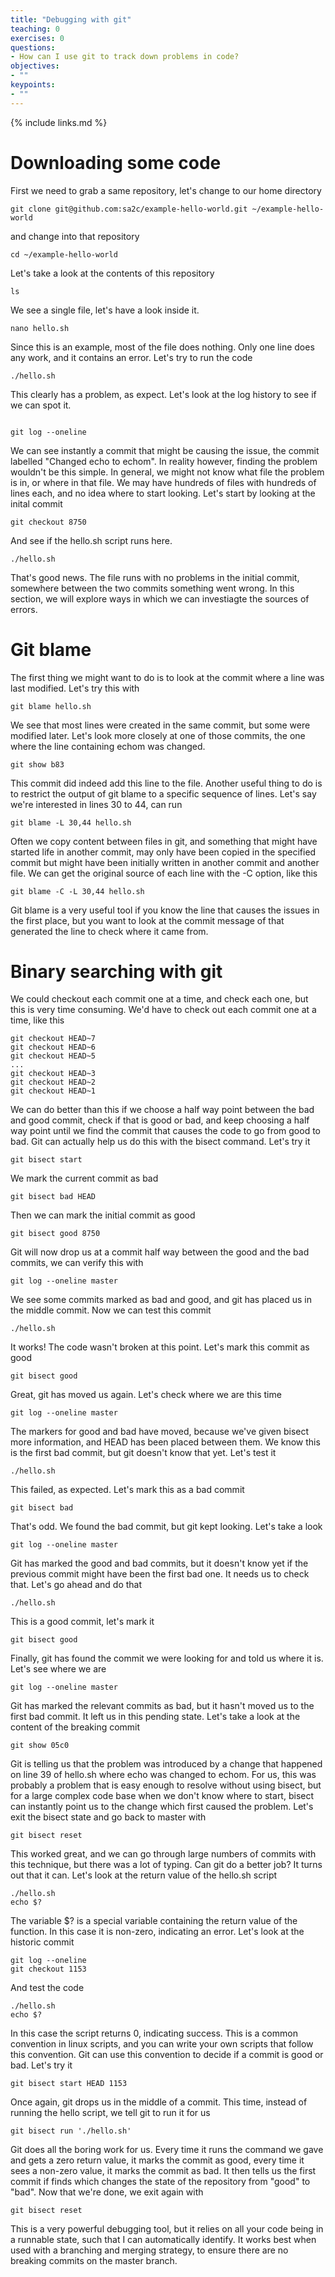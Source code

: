 ```yaml
---
title: "Debugging with git"
teaching: 0
exercises: 0
questions:
- How can I use git to track down problems in code?
objectives:
- ""
keypoints:
- ""
---
```

{% include links.md %}

# Downloading some code
First we need to grab a same repository, let's change to our home directory
~~~
git clone git@github.com:sa2c/example-hello-world.git ~/example-hello-world
~~~
and change into that repository
~~~
cd ~/example-hello-world
~~~
Let's take a look at the contents of this repository
~~~
ls
~~~
We see a single file, let's have a look inside it.
~~~
nano hello.sh
~~~
Since this is an example, most of the file does nothing. Only one line does any work, and it contains an error. Let's try to run the code
~~~
./hello.sh
~~~
This clearly has a problem, as expect. Let's look at the log history to see if we can spot it.
~~~

git log --oneline
~~~
We can see instantly a commit that might be causing the issue, the commit labelled "Changed echo to echom". In reality however, finding the problem wouldn't be this simple. In general, we might not know what file the problem is in, or where in that file. We may have hundreds of files with hundreds of lines each, and no idea where to start looking. Let's start by looking at the inital commit
~~~
git checkout 8750
~~~
And see if the hello.sh script runs here.
~~~
./hello.sh
~~~
That's good news. The file runs with no problems in the initial commit, somewhere between the two commits something went wrong. In this section, we will explore ways in which we can investiagte the sources of errors.

# Git blame

The first thing we might want to do is to look at the commit where a line was last modified. Let's try this with
~~~
git blame hello.sh
~~~
We see that most lines were created in the same commit, but some were modified later. Let's look more closely at one of those commits, the one where the line containing echom was changed.
~~~
git show b83
~~~
This commit did indeed add this line to the file. Another useful thing to do is to restrict the output of git blame to a specific sequence of lines. Let's say we're interested in lines 30 to 44, can run
~~~
git blame -L 30,44 hello.sh
~~~
Often we copy content between files in git, and something that might have started life in another commit, may only have been copied in the specified commit but might have been initially written in another commit and another file. We can get the original source of each line with the -C option, like this
~~~
git blame -C -L 30,44 hello.sh
~~~
Git blame is a very useful tool if you know the line that causes the issues in the first place, but you want to look at the commit message of that generated the line to check where it came from.

# Binary searching with git
We could checkout each commit one at a time, and check each one, but this is very time consuming. We'd have to check out each commit one at a time, like this
~~~
git checkout HEAD~7
git checkout HEAD~6
git checkout HEAD~5
...
git checkout HEAD~3
git checkout HEAD~2
git checkout HEAD~1
~~~
We can do better than this if we choose a half way point between the bad and good commit, check if that is good or bad, and keep choosing a half way point until we find the commit that causes the code to go from good to bad. Git can actually help us do this with the bisect command. Let's try it
~~~
git bisect start
~~~
We mark the current commit as bad
~~~
git bisect bad HEAD
~~~
Then we can mark the initial commit as good
~~~
git bisect good 8750
~~~
Git will now drop us at a commit half way between the good and the bad commits, we can verify this with
~~~
git log --oneline master
~~~
We see some commits marked as bad and good, and git has placed us in the middle commit. Now we can test this commit
~~~
./hello.sh
~~~
It works! The code wasn't broken at this point. Let's mark this commit as good
~~~
git bisect good
~~~
Great, git has moved us again. Let's check where we are this time
~~~
git log --oneline master
~~~
The markers for good and bad have moved, because we've given bisect more information, and HEAD has been placed between them. We know this is the first bad commit, but git doesn't know that yet. Let's test it
~~~
./hello.sh
~~~
This failed, as expected. Let's mark this as a bad commit
~~~
git bisect bad
~~~
That's odd. We found the bad commit, but git kept looking. Let's take a look
~~~
git log --oneline master
~~~
Git has marked the good and bad commits, but it doesn't know yet if the previous commit might have been the first bad one. It needs us to check that. Let's go ahead and do that
~~~
./hello.sh
~~~
This is a good commit, let's mark it
~~~
git bisect good
~~~
Finally, git has found the commit we were looking for and told us where it is. Let's see where we are
~~~
git log --oneline master
~~~
Git has marked the relevant commits as bad, but it hasn't moved us to the first bad commit. It left us in this pending state. Let's take a look at the content of the breaking commit
~~~
git show 05c0
~~~
Git is telling us that the problem was introduced by a change that happened on line 39 of hello.sh where echo was changed to echom. For us, this was probably a problem that is easy enough to resolve without using bisect, but for a large complex code base when we don't know where to start, bisect can instantly point us to the change which first caused the problem. Let's exit the bisect state and go back to master with
~~~
git bisect reset
~~~
This worked great, and we can go through large numbers of commits with this technique, but there was a lot of typing. Can git do a better job? It turns out that it can. Let's look at the return value of the hello.sh script
~~~
./hello.sh
echo $?
~~~
The variable $? is a special variable containing the return value of the function. In this case it is non-zero, indicating an error. Let's look at the historic commit
~~~
git log --oneline
git checkout 1153
~~~
And test the code
~~~
./hello.sh
echo $?
~~~
In this case the script returns 0, indicating success. This is a common convention in linux scripts, and you can write your own scripts that follow this convention. Git can use this convention to decide if a commit is good or bad. Let's try it
~~~
git bisect start HEAD 1153
~~~
Once again, git drops us in the middle of a commit. This time, instead of running the hello script, we tell git to run it for us
~~~
git bisect run './hello.sh'
~~~
Git does all the boring work for us. Every time it runs the command we gave and gets a zero return value, it marks the commit as good, every time it sees a non-zero value, it marks the commit as bad. It then tells us the first commit if finds which changes the state of the repository from "good" to "bad". Now that we're done, we exit again with
~~~
git bisect reset
~~~
This is a very powerful debugging tool, but it relies on all your code being in a runnable state, such that I can automatically identify. It works best when used with a branching and merging strategy, to ensure there are no breaking commits on the master branch.
